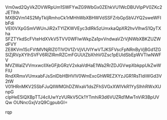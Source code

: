 Vm0wd2QyVkZOVWRpUm1SWFYwZG9WbGx0ZEhkVU1WcDBUVlpPV0ZKc2JETlhh
MXBQVm14S2MyTkljRmhoCk1rMHhWbXBHWVdSSFZrbGpSbVJYQ2sweWFIbFdi
VEI0VXpGSmVWUnJiR2xTYlZKWVEyc3dlRk5zUmxkaQpXR2hvVlhwS1QyTXha
SFZTYkdScFVteHdXVkV5TVV0WFIwWkpZa1pvVndwaVZrVjNWbXBKZUZWdFVY
ZE8KVm1ScFVtMVNjRlZ0TlVOV1ZrVjVUVlYwVTJKSFVscFpNRnByVjBGd1ZG
SlZjRVpXYlhSVFV6RlZlRmRZCmFGUUtZbXhhV0Zsc1pEUldSbEpWVTIwNWFV
MVZWalZVVmxwcllXeGFjbGRzV2xkaVdHaE1Wa2RrZDJGVwpXbkppUkZwWFlU
RndXRmxVUmxabFJsSnlDbHBHVlV0WmExcGhWREZXYzJGR1RsTldiWGd3V2tW
V01HRnMKV25SbFJuQllWMGhDZWxaV1dsZFhSVGxXWlVkR1YySlhhRWxXUnpG
clpHeE5lQXBpTTJ4clUwYzVURkV5Ck1YTmhiR3d6VUZRd1MwTnViR3BpUVQw
OUNncGxjVzQ9CgpubGI=

rqp